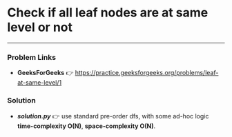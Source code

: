 # Check if all leaf nodes are at same level or not

---

### Problem Links
- **__GeeksForGeeks__** :point_right: https://practice.geeksforgeeks.org/problems/leaf-at-same-level/1

### Solution
- **_solution.py_** :point_right: use standard pre-order dfs, with some ad-hoc logic **time-complexity O(N)**, **space-complexity O(N)**.

